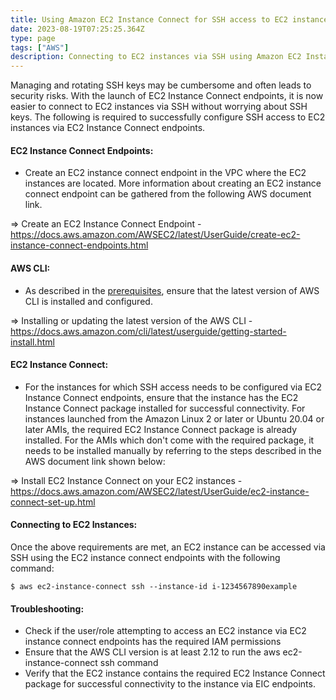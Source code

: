 ```yaml
---
title: Using Amazon EC2 Instance Connect for SSH access to EC2 instances 
date: 2023-08-19T07:25:25.364Z
type: page
tags: ["AWS"] 
description: Connecting to EC2 instances via SSH using Amazon EC2 Instance Connect Endpoints
---
```


Managing and rotating SSH keys may be cumbersome and often leads to security risks. With the launch of EC2 Instance Connect endpoints, it is now easier to connect to EC2 instances via SSH without worrying about SSH keys. The following is required to successfully configure SSH access to EC2 instances via EC2 Instance Connect endpoints.

#### EC2 Instance Connect Endpoints:

- Create an EC2 instance connect endpoint in the VPC where the EC2 instances are located. More information about creating an EC2 instance connect endpoint can be gathered from the following AWS document link.

=> Create an EC2 Instance Connect Endpoint - https://docs.aws.amazon.com/AWSEC2/latest/UserGuide/create-ec2-instance-connect-endpoints.html

#### AWS CLI:

- As described in the [prerequisites](https://docs.aws.amazon.com/AWSEC2/latest/UserGuide/connect-using-eice.html), ensure that the latest version of AWS CLI is installed and configured. 

=> Installing or updating the latest version of the AWS CLI - https://docs.aws.amazon.com/cli/latest/userguide/getting-started-install.html

#### EC2 Instance Connect: 

- For the instances for which SSH access needs to be configured via EC2 Instance Connect endpoints, ensure that the instance has the EC2 Instance Connect package installed for successful connectivity. For instances launched from the Amazon Linux 2 or later or Ubuntu 20.04 or later AMIs, the required EC2 Instance Connect package is already installed. For the AMIs which don't come with the required package, it needs to be installed manually by referring to the steps described in the AWS document link shown below:

=> Install EC2 Instance Connect on your EC2 instances - https://docs.aws.amazon.com/AWSEC2/latest/UserGuide/ec2-instance-connect-set-up.html

#### Connecting to EC2 Instances: 

Once the above requirements are met, an EC2 instance can be accessed via SSH using the EC2 instance connect endpoints with the following command:
```
$ aws ec2-instance-connect ssh --instance-id i-1234567890example
```
#### Troubleshooting:

- Check if the user/role attempting to access an EC2 instance via EC2 instance connect endpoints has the required IAM permissions
- Ensure that the AWS CLI version is at least 2.12 to run the aws ec2-instance-connect ssh command
- Verify that the EC2 instance contains the required EC2 Instance Connect package for successful connectivity to the instance via EIC endpoints.
